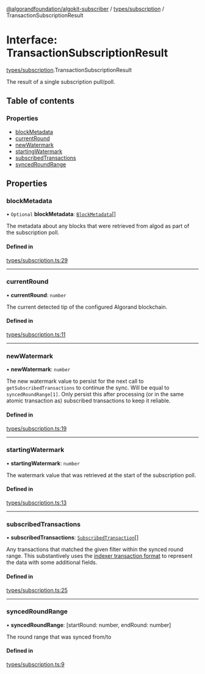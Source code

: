 [@algorandfoundation/algokit-subscriber](../README.md) / [types/subscription](../modules/types_subscription.md) / TransactionSubscriptionResult

# Interface: TransactionSubscriptionResult

[types/subscription](../modules/types_subscription.md).TransactionSubscriptionResult

The result of a single subscription pull/poll.

## Table of contents

### Properties

- [blockMetadata](types_subscription.TransactionSubscriptionResult.md#blockmetadata)
- [currentRound](types_subscription.TransactionSubscriptionResult.md#currentround)
- [newWatermark](types_subscription.TransactionSubscriptionResult.md#newwatermark)
- [startingWatermark](types_subscription.TransactionSubscriptionResult.md#startingwatermark)
- [subscribedTransactions](types_subscription.TransactionSubscriptionResult.md#subscribedtransactions)
- [syncedRoundRange](types_subscription.TransactionSubscriptionResult.md#syncedroundrange)

## Properties

### blockMetadata

• `Optional` **blockMetadata**: [`BlockMetadata`](types_subscription.BlockMetadata.md)[]

The metadata about any blocks that were retrieved from algod as part
of the subscription poll.

#### Defined in

[types/subscription.ts:29](https://github.com/algorandfoundation/algokit-subscriber-ts/blob/main/src/types/subscription.ts#L29)

___

### currentRound

• **currentRound**: `number`

The current detected tip of the configured Algorand blockchain.

#### Defined in

[types/subscription.ts:11](https://github.com/algorandfoundation/algokit-subscriber-ts/blob/main/src/types/subscription.ts#L11)

___

### newWatermark

• **newWatermark**: `number`

The new watermark value to persist for the next call to
`getSubscribedTransactions` to continue the sync.
Will be equal to `syncedRoundRange[1]`. Only persist this
after processing (or in the same atomic transaction as)
subscribed transactions to keep it reliable.

#### Defined in

[types/subscription.ts:19](https://github.com/algorandfoundation/algokit-subscriber-ts/blob/main/src/types/subscription.ts#L19)

___

### startingWatermark

• **startingWatermark**: `number`

The watermark value that was retrieved at the start of the subscription poll.

#### Defined in

[types/subscription.ts:13](https://github.com/algorandfoundation/algokit-subscriber-ts/blob/main/src/types/subscription.ts#L13)

___

### subscribedTransactions

• **subscribedTransactions**: [`SubscribedTransaction`](../modules/types_subscription.md#subscribedtransaction)[]

Any transactions that matched the given filter within
the synced round range. This substantively uses the [indexer transaction
format](https://developer.algorand.org/docs/rest-apis/indexer/#transaction)
to represent the data with some additional fields.

#### Defined in

[types/subscription.ts:25](https://github.com/algorandfoundation/algokit-subscriber-ts/blob/main/src/types/subscription.ts#L25)

___

### syncedRoundRange

• **syncedRoundRange**: [startRound: number, endRound: number]

The round range that was synced from/to

#### Defined in

[types/subscription.ts:9](https://github.com/algorandfoundation/algokit-subscriber-ts/blob/main/src/types/subscription.ts#L9)
